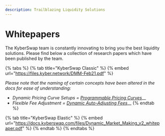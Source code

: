 ```yaml
---
description: Trailblazing Liquidity Solutions
---
```


# Whitepapers

The KyberSwap team is constantly innovating to bring you the best liquidity solutions. Please find below a collection of research papers which have been published by the team.

{% tabs %}
{% tab title="KyberSwap Classic" %}
{% embed url="https://files.kyber.network/DMM-Feb21.pdf" %}

_Please note that the naming of certain concepts have been altered in the docs for ease of understanding:_&#x20;

* _Dynamic Pricing Curve Setups =_ [_Programmable Pricing Curves_](../liquidity-solutions/kyberswap-classic/concepts/dynamic-pricing-curves.md)__
* _Flexible Fee Adjustment =_ [_Dynamic Auto-Adjusting Fees_](../liquidity-solutions/kyberswap-classic/concepts/flexible-fee-adjustment.md)__
{% endtab %}

{% tab title="KyberSwap Elastic" %}
{% embed url="https://docs.kyberswap.com/files/Dynamic_Market_Making_v2_whitepaper.pdf" %}
{% endtab %}
{% endtabs %}
